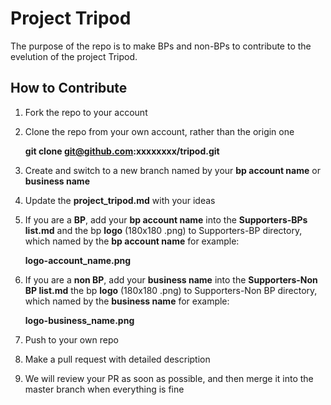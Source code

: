 # Project Tripod
The purpose of the repo is to make BPs and non-BPs to contribute to the evelution of the project Tripod.

## How to Contribute

1. Fork the repo to your account
2. Clone the repo from your own account, rather than the origin one

    **git clone git@github.com:xxxxxxxx/tripod.git**

3. Create and switch to a new branch named by your **bp account name** or **business name**
4. Update the **project_tripod.md** with your ideas
4. If you are a **BP**, add your  **bp account name** into the **Supporters-BPs list.md** and  the bp **logo** (180x180 .png) to Supporters-BP directory, which named by the **bp account name** for example:

    **logo-account_name.png**

5. If you are a **non BP**, add your  **business name** into the **Supporters-Non BP list.md** the bp **logo** (180x180 .png) to Supporters-Non BP directory, which named by the **business name** for example:

    **logo-business_name.png**

6. Push to your own repo
7. Make a pull request with detailed description
8. We will review your PR as soon as possible, and then merge it into the master branch when everything is fine
